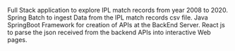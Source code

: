 Full Stack application to explore IPL match records from year 2008 to 2020. 
Spring Batch to ingest Data from the IPL match records csv file.
Java SpringBoot Framework for creation of APIs at the BackEnd Server.
React js to parse the json received from the backend APIs into interactive Web pages.
